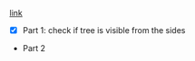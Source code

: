 [link](https://adventofcode.com/2022/day/8)

- [X] Part 1: check if tree is visible from the sides
- Part 2

